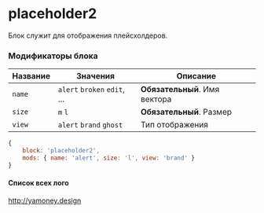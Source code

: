 # placeholder2

Блок служит для отображения плейсхолдеров.

### Модификаторы блока

| Название | Значения | Описание |
| -------- | -------- | -------- |
| `name` | `alert` `broken` `edit`, ...| **Обязательный**. Имя вектора |
| `size` | `m` `l` | **Обязательный**. Размер |
| `view` | `alert` `brand` `ghost` | Тип отображения |

```js
{
	block: 'placeholder2',
	mods: { name: 'alert', size: 'l', view: 'brand' }
}
```

#### Список всех лого
http://yamoney.design
